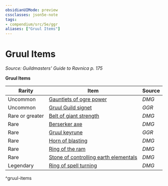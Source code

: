 ```yaml
---
obsidianUIMode: preview
cssclasses: json5e-note
tags:
- compendium/src/5e/ggr
aliases: ["Gruul Items"]
---
```

# Gruul Items
*Source: Guildmasters' Guide to Ravnica p. 175* 

**Gruul Items**

| Rarity | Item | Source |
|--------|------|--------|
| Uncommon | [Gauntlets of ogre power](/Systems/5e/items/gauntlets-of-ogre-power.md) | *DMG* |
| Uncommon | [Gruul Guild signet](/Systems/5e/items/gruul-guild-signet-ggr.md) | *GGR* |
| Rare or greater | [Belt of giant strength](/Systems/5e/items/belt-of-giant-strength.md) | *DMG* |
| Rare | [Berserker axe](/Systems/5e/items/berserker-axe.md) | *DMG* |
| Rare | [Gruul keyrune](/Systems/5e/items/gruul-keyrune-ggr.md) | *GGR* |
| Rare | [Horn of blasting](/Systems/5e/items/horn-of-blasting.md) | *DMG* |
| Rare | [Ring of the ram](/Systems/5e/items/ring-of-the-ram.md) | *DMG* |
| Rare | [Stone of controlling earth elementals](/Systems/5e/items/stone-of-controlling-earth-elementals.md) | *DMG* |
| Legendary | [Ring of spell turning](/Systems/5e/items/ring-of-spell-turning.md) | *DMG* |
^gruul-items